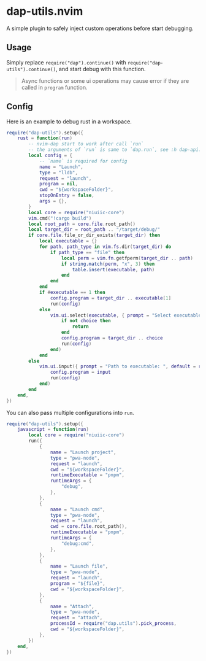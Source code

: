 # dap-utils.nvim

A simple plugin to safely inject custom operations before start debugging.

## Usage

Simply replace `require("dap").continue()` with `require("dap-utils").continue()`, and start debug with this function.

> Async functions or some ui operations may cause error if they are called in `program` function.

## Config

Here is an example to debug rust in a workspace.

```lua
require("dap-utils").setup({
	rust = function(run)
		-- nvim-dap start to work after call `run`
		-- the arguments of `run` is same to `dap.run`, see :h dap-api.
		local config = {
			-- `name` is required for config
			name = "Launch",
			type = "lldb",
			request = "launch",
			program = nil,
			cwd = "${workspaceFolder}",
			stopOnEntry = false,
			args = {},
		}
		local core = require("niuiic-core")
		vim.cmd("!cargo build")
		local root_path = core.file.root_path()
		local target_dir = root_path .. "/target/debug/"
		if core.file.file_or_dir_exists(target_dir) then
			local executable = {}
			for path, path_type in vim.fs.dir(target_dir) do
				if path_type == "file" then
					local perm = vim.fn.getfperm(target_dir .. path)
					if string.match(perm, "x", 3) then
						table.insert(executable, path)
					end
				end
			end
			if #executable == 1 then
				config.program = target_dir .. executable[1]
				run(config)
			else
				vim.ui.select(executable, { prompt = "Select executable" }, function(choice)
					if not choice then
						return
					end
					config.program = target_dir .. choice
					run(config)
				end)
			end
		else
			vim.ui.input({ prompt = "Path to executable: ", default = root_path .. "/target/debug/" }, function(input)
				config.program = input
				run(config)
			end)
		end
	end,
})
```

You can also pass multiple configurations into `run`.

```lua
require("dap-utils").setup({
	javascript = function(run)
		local core = require("niuiic-core")
		run({
			{
				name = "Launch project",
				type = "pwa-node",
				request = "launch",
				cwd = "${workspaceFolder}",
				runtimeExecutable = "pnpm",
				runtimeArgs = {
					"debug",
				},
			},
			{
				name = "Launch cmd",
				type = "pwa-node",
				request = "launch",
				cwd = core.file.root_path(),
				runtimeExecutable = "pnpm",
				runtimeArgs = {
					"debug:cmd",
				},
			},
			{
				name = "Launch file",
				type = "pwa-node",
				request = "launch",
				program = "${file}",
				cwd = "${workspaceFolder}",
			},
			{
				name = "Attach",
				type = "pwa-node",
				request = "attach",
				processId = require("dap.utils").pick_process,
				cwd = "${workspaceFolder}",
			},
		})
	end,
})
```
